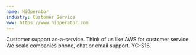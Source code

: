 ```yaml
---
name: HiOperator
industry: Customer Service
www: https://www.hioperator.com
---
```

Customer support as-a-service. Think of us like AWS for customer service. We scale companies phone, chat or email support. YC-S16.
